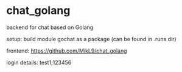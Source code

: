 # chat_golang
backend for chat based on Golang

setup: build module gochat as a package (can be found in .runs dir)

frontend: https://github.com/MikL9/chat_golang

login details: test1;123456
